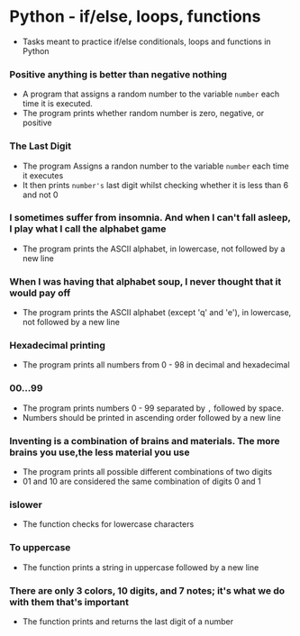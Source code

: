 # Python - if/else, loops, functions

* Tasks meant to practice if/else conditionals, loops and functions in Python

### Positive anything is better than negative nothing

* A program that assigns a random number to the variable `number` each time it is executed.
* The program prints whether random number is zero, negative, or positive

### The Last Digit

* The program Assigns a randon number to the variable `number` each time it executes
* It then prints `number's` last digit whilst checking whether it is less than 6 and not 0

### I sometimes suffer from insomnia. And when I can't fall asleep, I play what I call the alphabet game

* The program prints the ASCII alphabet, in lowercase, not followed by a new line

### When I was having that alphabet soup, I never thought that it would pay off

* The program prints the ASCII alphabet (except 'q' and 'e'), in lowercase, not followed by a new line

### Hexadecimal printing

* The program prints all numbers from 0 - 98 in decimal and hexadecimal

### 00...99

* The program prints numbers 0 - 99 separated by `,` followed by space.
* Numbers should be printed in ascending order followed by a new line

### Inventing is a combination of brains and materials. The more brains you use,the less material you use

* The program prints all possible different combinations of two digits
* 01 and 10 are considered the same combination of digits 0 and 1

### islower

* The function checks for lowercase characters

### To uppercase

* The function prints a string in uppercase followed by a new line

### There are only 3 colors, 10 digits, and 7 notes; it's what we do with them that's important

* The function prints and returns the last digit of a number
